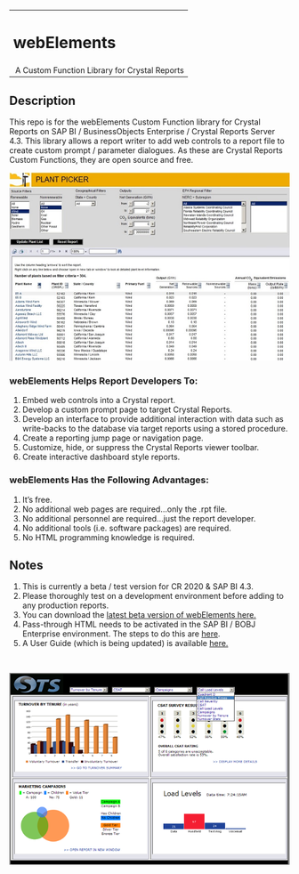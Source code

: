 <table width=100% border=0>
<tr ><td colspan=2><h1>webElements</h1></td></tr>
<tr><td>&nbsp;A Custom Function Library for Crystal Reports</td>
</table>

## Description

This repo is for the webElements Custom Function library for Crystal Reports on SAP BI / BusinessObjects Enterprise / Crystal Reports Server 4.3. This library allows a report writer to add web controls to a report file to create custom prompt / parameter dialogues. As these are Crystal Reports Custom Functions, they are open source and free. 
<br>

![wepic](/webelements/admin/ppsm.jpg)

### webElements Helps Report Developers To:

1. Embed web controls into a Crystal report.
1. Develop a custom prompt page to target Crystal Reports.
1. Develop an interface to provide additional interaction with data such as write-backs to the database via target reports using a stored procedure.
1. Create a reporting jump page or navigation page.
1. Customize, hide, or suppress the Crystal Reports viewer toolbar.
1. Create interactive dashboard style reports.

### webElements Has the Following Advantages:

1. It’s free.
1. No additional web pages are required…only the .rpt file.
1. No additional personnel are required…just the report developer.
1. No additional tools (i.e. software packages) are required.
1. No HTML programming knowledge is required.

## Notes

1. This is currently a beta / test version for CR 2020 & SAP BI 4.3.  
1. Please thoroughly test on a development environment before adding to any production reports. 
1. You can download the [latest beta version of webElements here.](/webelements/webElements430_20230508.rpt)  
3. Pass-through HTML needs to be activated in the SAP BI / BOBJ Enterprise environment. The steps to do this are [here](/webelements/admin/passthroughhtml.md).
4. A User Guide (which is being updated) is available [here.](/webelements/webElements%20User%20Guide%20430.pdf)

<br>

![wepic](/webelements/admin/db.jpg)
